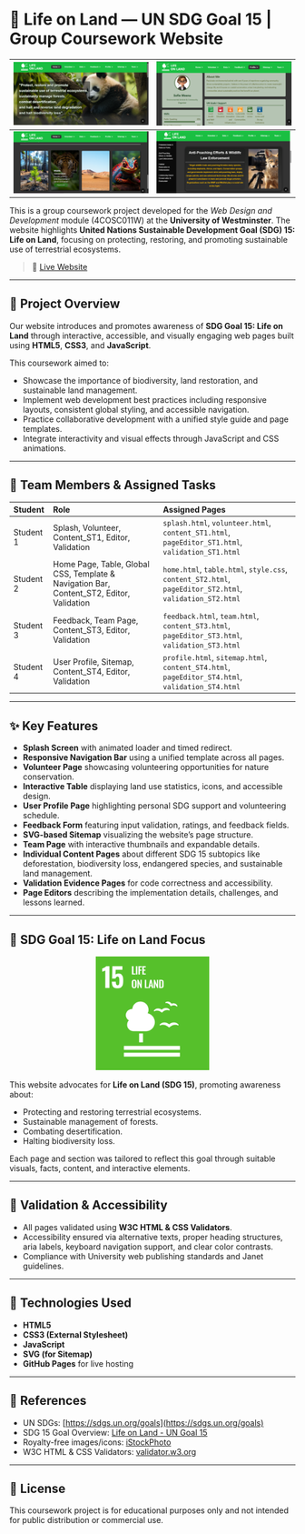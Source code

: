 # 🌿 Life on Land — UN SDG Goal 15 | Group Coursework Website
| ![Image 1](snaps/home.png) | ![Image 2](snaps/profile.png) |
|:----------------------------:|:----------------------------|
| ![Image 3](snaps/home2.png) | ![Image 4](snaps/content.png) |


This is a group coursework project developed for the *Web Design and Development* module (4COSC011W) at the **University of Westminster**. The website highlights **United Nations Sustainable Development Goal (SDG) 15: Life on Land**, focusing on protecting, restoring, and promoting sustainable use of terrestrial ecosystems.

> 📌 [Live Website](https://jaindiedm.github.io/CW_IIT_WEB/)

---

## 📖 Project Overview

Our website introduces and promotes awareness of **SDG Goal 15: Life on Land** through interactive, accessible, and visually engaging web pages built using **HTML5**, **CSS3**, and **JavaScript**.  

This coursework aimed to:
- Showcase the importance of biodiversity, land restoration, and sustainable land management.
- Implement web development best practices including responsive layouts, consistent global styling, and accessible navigation.
- Practice collaborative development with a unified style guide and page templates.
- Integrate interactivity and visual effects through JavaScript and CSS animations.

---

## 👥 Team Members & Assigned Tasks

| Student | Role | Assigned Pages |
|:---------|:-------------------|:-----------------|
| Student 1 | Splash, Volunteer, Content_ST1, Editor, Validation | `splash.html`, `volunteer.html`, `content_ST1.html`, `pageEditor_ST1.html`, `validation_ST1.html` |
| Student 2 | Home Page, Table, Global CSS, Template & Navigation Bar, Content_ST2, Editor, Validation | `home.html`, `table.html`, `style.css`, `content_ST2.html`, `pageEditor_ST2.html`, `validation_ST2.html` |
| Student 3 | Feedback, Team Page, Content_ST3, Editor, Validation | `feedback.html`, `team.html`, `content_ST3.html`, `pageEditor_ST3.html`, `validation_ST3.html` |
| Student 4 | User Profile, Sitemap, Content_ST4, Editor, Validation | `profile.html`, `sitemap.html`, `content_ST4.html`, `pageEditor_ST4.html`, `validation_ST4.html` |

---

## ✨ Key Features

- **Splash Screen** with animated loader and timed redirect.
- **Responsive Navigation Bar** using a unified template across all pages.
- **Volunteer Page** showcasing volunteering opportunities for nature conservation.
- **Interactive Table** displaying land use statistics, icons, and accessible design.
- **User Profile Page** highlighting personal SDG support and volunteering schedule.
- **Feedback Form** featuring input validation, ratings, and feedback fields.
- **SVG-based Sitemap** visualizing the website’s page structure.
- **Team Page** with interactive thumbnails and expandable details.
- **Individual Content Pages** about different SDG 15 subtopics like deforestation, biodiversity loss, endangered species, and sustainable land management.
- **Validation Evidence Pages** for code correctness and accessibility.
- **Page Editors** describing the implementation details, challenges, and lessons learned.

---

## 🌳 SDG Goal 15: Life on Land Focus
<p align="center">
  <img src="snaps/E-WEB-Goal-15.png" alt="Description" width="200">
</p>

This website advocates for **Life on Land (SDG 15)**, promoting awareness about:
- Protecting and restoring terrestrial ecosystems.
- Sustainable management of forests.
- Combating desertification.
- Halting biodiversity loss.

Each page and section was tailored to reflect this goal through suitable visuals, facts, content, and interactive elements.

---

## 📏 Validation & Accessibility

- All pages validated using **W3C HTML & CSS Validators**.
- Accessibility ensured via alternative texts, proper heading structures, aria labels, keyboard navigation support, and clear color contrasts.
- Compliance with University web publishing standards and Janet guidelines.

---

## 🔧 Technologies Used

- **HTML5**
- **CSS3 (External Stylesheet)**
- **JavaScript**
- **SVG (for Sitemap)**
- **GitHub Pages** for live hosting

---

## 📜 References

- UN SDGs: [https://sdgs.un.org/goals](https://sdgs.un.org/goals)
- SDG 15 Goal Overview: [Life on Land - UN Goal 15](https://sdgs.un.org/goals/goal15)
- Royalty-free images/icons: [iStockPhoto](https://www.istockphoto.com/)
- W3C HTML & CSS Validators: [validator.w3.org](https://validator.w3.org/)

---

## 📄 License

This coursework project is for educational purposes only and not intended for public distribution or commercial use.


